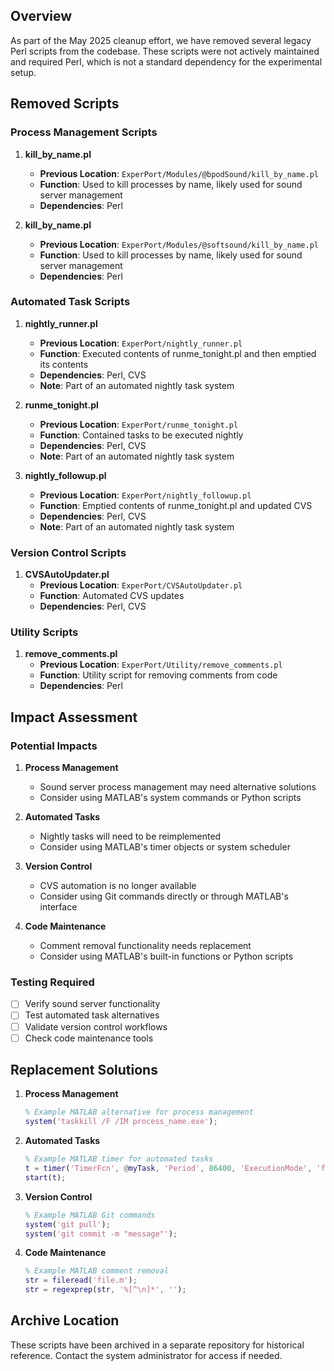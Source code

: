## Overview

As part of the May 2025 cleanup effort, we have removed several legacy Perl scripts from the codebase. These scripts were not actively maintained and required Perl, which is not a standard dependency for the experimental setup.

## Removed Scripts

### Process Management Scripts

1. **kill_by_name.pl**
   - **Previous Location**: `ExperPort/Modules/@bpodSound/kill_by_name.pl`
   - **Function**: Used to kill processes by name, likely used for sound server management
   - **Dependencies**: Perl

2. **kill_by_name.pl**
   - **Previous Location**: `ExperPort/Modules/@softsound/kill_by_name.pl`
   - **Function**: Used to kill processes by name, likely used for sound server management
   - **Dependencies**: Perl

### Automated Task Scripts

1. **nightly_runner.pl**
   - **Previous Location**: `ExperPort/nightly_runner.pl`
   - **Function**: Executed contents of runme_tonight.pl and then emptied its contents
   - **Dependencies**: Perl, CVS
   - **Note**: Part of an automated nightly task system

2. **runme_tonight.pl**
   - **Previous Location**: `ExperPort/runme_tonight.pl`
   - **Function**: Contained tasks to be executed nightly
   - **Dependencies**: Perl, CVS
   - **Note**: Part of an automated nightly task system

3. **nightly_followup.pl**
   - **Previous Location**: `ExperPort/nightly_followup.pl`
   - **Function**: Emptied contents of runme_tonight.pl and updated CVS
   - **Dependencies**: Perl, CVS
   - **Note**: Part of an automated nightly task system

### Version Control Scripts

1. **CVSAutoUpdater.pl**
   - **Previous Location**: `ExperPort/CVSAutoUpdater.pl`
   - **Function**: Automated CVS updates
   - **Dependencies**: Perl, CVS

### Utility Scripts

1. **remove_comments.pl**
   - **Previous Location**: `ExperPort/Utility/remove_comments.pl`
   - **Function**: Utility script for removing comments from code
   - **Dependencies**: Perl

## Impact Assessment

### Potential Impacts

1. **Process Management**
   - Sound server process management may need alternative solutions
   - Consider using MATLAB's system commands or Python scripts

2. **Automated Tasks**
   - Nightly tasks will need to be reimplemented
   - Consider using MATLAB's timer objects or system scheduler

3. **Version Control**
   - CVS automation is no longer available
   - Consider using Git commands directly or through MATLAB's interface

4. **Code Maintenance**
   - Comment removal functionality needs replacement
   - Consider using MATLAB's built-in functions or Python scripts

### Testing Required

- [ ] Verify sound server functionality
- [ ] Test automated task alternatives
- [ ] Validate version control workflows
- [ ] Check code maintenance tools

## Replacement Solutions

1. **Process Management**

   ```matlab
   % Example MATLAB alternative for process management
   system('taskkill /F /IM process_name.exe');
   ```

2. **Automated Tasks**

   ```matlab
   % Example MATLAB timer for automated tasks
   t = timer('TimerFcn', @myTask, 'Period', 86400, 'ExecutionMode', 'fixedRate');
   start(t);
   ```

3. **Version Control**

   ```matlab
   % Example MATLAB Git commands
   system('git pull');
   system('git commit -m "message"');
   ```

4. **Code Maintenance**

   ```matlab
   % Example MATLAB comment removal
   str = fileread('file.m');
   str = regexprep(str, '%[^\n]*', '');
   ```

## Archive Location

These scripts have been archived in a separate repository for historical reference. Contact the system administrator for access if needed.
